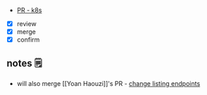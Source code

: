- [PR - k8s](https://github.com/MeilleursAgents/asg-apps-k8s/pull/10167)

- [x] review 
- [x] merge
- [x] confirm

## notes 🗒
- will also merge [[Yoan Haouzi]]'s PR - [change listing endpoints](https://github.com/MeilleursAgents/MeilleursAgents/pull/10790)
